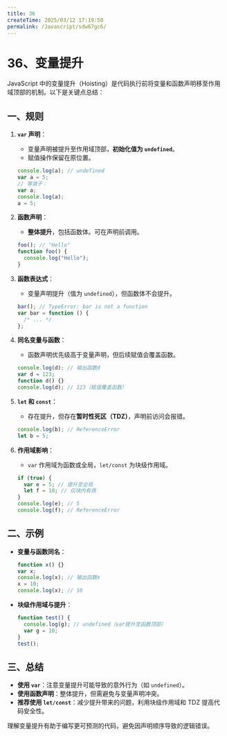```yaml
---
title: 36
createTime: 2025/03/12 17:19:50
permalink: /Javascript/sdw67gc6/
---
```

# 36、变量提升

JavaScript 中的变量提升（Hoisting）是代码执行前将变量和函数声明移至作用域顶部的机制。以下是关键点总结：

## 一、规则

1. **`var` 声明**：

   - 变量声明被提升至作用域顶部，**初始化值为 `undefined`**。
   - 赋值操作保留在原位置。

   ```javascript
   console.log(a); // undefined
   var a = 5;
   // 等效于：
   var a;
   console.log(a);
   a = 5;
   ```

2. **函数声明**：

   - **整体提升**，包括函数体。可在声明前调用。

   ```javascript
   foo(); // "Hello"
   function foo() {
     console.log("Hello");
   }
   ```

3. **函数表达式**：

   - 变量声明提升（值为 `undefined`），但函数体不会提升。

   ```javascript
   bar(); // TypeError: bar is not a function
   var bar = function () {
     /* ... */
   };
   ```

4. **同名变量与函数**：

   - 函数声明优先级高于变量声明，但后续赋值会覆盖函数。

   ```javascript
   console.log(d); // 输出函数d
   var d = 123;
   function d() {}
   console.log(d); // 123（赋值覆盖函数）
   ```

5. **`let` 和 `const`**：

   - 存在提升，但存在**暂时性死区（TDZ）**，声明前访问会报错。

   ```javascript
   console.log(b); // ReferenceError
   let b = 5;
   ```

6. **作用域影响**：
   - `var` 作用域为函数或全局，`let/const` 为块级作用域。
   ```javascript
   if (true) {
     var e = 5; // 提升至全局
     let f = 10; // 仅块内有效
   }
   console.log(e); // 5
   console.log(f); // ReferenceError
   ```

## 二、示例

- **变量与函数同名**：

  ```javascript
  function x() {}
  var x;
  console.log(x); // 输出函数x
  x = 10;
  console.log(x); // 10
  ```

- **块级作用域与提升**：
  ```javascript
  function test() {
    console.log(g); // undefined（var提升至函数顶部）
    var g = 10;
  }
  test();
  ```

## 三、总结

- **使用 `var`**：注意变量提升可能导致的意外行为（如 `undefined`）。
- **使用函数声明**：整体提升，但需避免与变量声明冲突。
- **推荐使用 `let/const`**：减少提升带来的问题，利用块级作用域和 TDZ 提高代码安全性。

理解变量提升有助于编写更可预测的代码，避免因声明顺序导致的逻辑错误。
